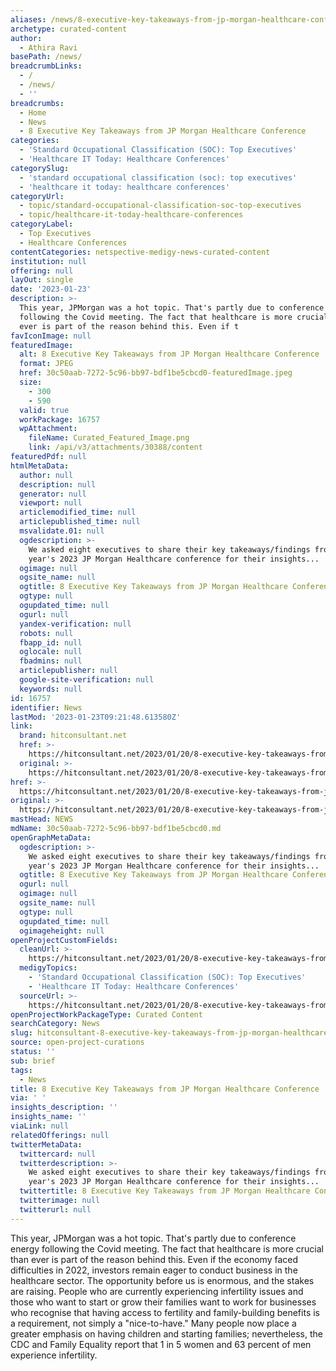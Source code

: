```yaml
---
aliases: /news/8-executive-key-takeaways-from-jp-morgan-healthcare-conference
archetype: curated-content
author:
  - Athira Ravi
basePath: /news/
breadcrumbLinks:
  - /
  - /news/
  - ''
breadcrumbs:
  - Home
  - News
  - 8 Executive Key Takeaways from JP Morgan Healthcare Conference
categories:
  - 'Standard Occupational Classification (SOC): Top Executives'
  - 'Healthcare IT Today: Healthcare Conferences'
categorySlug:
  - 'standard occupational classification (soc): top executives'
  - 'healthcare it today: healthcare conferences'
categoryUrl:
  - topic/standard-occupational-classification-soc-top-executives
  - topic/healthcare-it-today-healthcare-conferences
categoryLabel:
  - Top Executives
  - Healthcare Conferences
contentCategories: netspective-medigy-news-curated-content
institution: null
offering: null
layOut: single
date: '2023-01-23'
description: >-
  This year, JPMorgan was a hot topic. That's partly due to conference energy
  following the Covid meeting. The fact that healthcare is more crucial than
  ever is part of the reason behind this. Even if t
favIconImage: null
featuredImage:
  alt: 8 Executive Key Takeaways from JP Morgan Healthcare Conference
  format: JPEG
  href: 30c50aab-7272-5c96-bb97-bdf1be5cbcd0-featuredImage.jpeg
  size:
    - 300
    - 590
  valid: true
  workPackage: 16757
  wpAttachment:
    fileName: Curated_Featured_Image.png
    link: /api/v3/attachments/30388/content
featuredPdf: null
htmlMetaData:
  author: null
  description: null
  generator: null
  viewport: null
  articlemodified_time: null
  articlepublished_time: null
  msvalidate.01: null
  ogdescription: >-
    We asked eight executives to share their key takeaways/findings from this
    year's 2023 JP Morgan Healthcare conference for their insights...
  ogimage: null
  ogsite_name: null
  ogtitle: 8 Executive Key Takeaways from JP Morgan Healthcare Conference
  ogtype: null
  ogupdated_time: null
  ogurl: null
  yandex-verification: null
  robots: null
  fbapp_id: null
  oglocale: null
  fbadmins: null
  articlepublisher: null
  google-site-verification: null
  keywords: null
id: 16757
identifier: News
lastMod: '2023-01-23T09:21:48.613580Z'
link:
  brand: hitconsultant.net
  href: >-
    https://hitconsultant.net/2023/01/20/8-executive-key-takeaways-from-jp-morgan-healthcare-conference/
  original: >-
    https://hitconsultant.net/2023/01/20/8-executive-key-takeaways-from-jp-morgan-healthcare-conference/
href: >-
  https://hitconsultant.net/2023/01/20/8-executive-key-takeaways-from-jp-morgan-healthcare-conference/
original: >-
  https://hitconsultant.net/2023/01/20/8-executive-key-takeaways-from-jp-morgan-healthcare-conference/
mastHead: NEWS
mdName: 30c50aab-7272-5c96-bb97-bdf1be5cbcd0.md
openGraphMetaData:
  ogdescription: >-
    We asked eight executives to share their key takeaways/findings from this
    year's 2023 JP Morgan Healthcare conference for their insights...
  ogtitle: 8 Executive Key Takeaways from JP Morgan Healthcare Conference
  ogurl: null
  ogimage: null
  ogsite_name: null
  ogtype: null
  ogupdated_time: null
  ogimageheight: null
openProjectCustomFields:
  cleanUrl: >-
    https://hitconsultant.net/2023/01/20/8-executive-key-takeaways-from-jp-morgan-healthcare-conference/
  medigyTopics:
    - 'Standard Occupational Classification (SOC): Top Executives'
    - 'Healthcare IT Today: Healthcare Conferences'
  sourceUrl: >-
    https://hitconsultant.net/2023/01/20/8-executive-key-takeaways-from-jp-morgan-healthcare-conference/
openProjectWorkPackageType: Curated Content
searchCategory: News
slug: hitconsultant-8-executive-key-takeaways-from-jp-morgan-healthcare-conference
source: open-project-curations
status: ''
sub: brief
tags:
  - News
title: 8 Executive Key Takeaways from JP Morgan Healthcare Conference
via: ' '
insights_description: ''
insights_name: ''
viaLink: null
relatedOfferings: null
twitterMetaData:
  twittercard: null
  twitterdescription: >-
    We asked eight executives to share their key takeaways/findings from this
    year's 2023 JP Morgan Healthcare conference for their insights...
  twittertitle: 8 Executive Key Takeaways from JP Morgan Healthcare Conference
  twitterimage: null
  twitterurl: null
---
```

<p>This year, JPMorgan was a hot topic. That's partly due to conference energy following the Covid meeting. The fact that healthcare is more crucial than ever is part of the reason behind this. Even if the economy faced difficulties in 2022, investors remain eager to conduct business in the healthcare sector. The opportunity before us is enormous, and the stakes are raising. People who are currently experiencing infertility issues and those who want to start or grow their families want to work for businesses who recognise that having access to fertility and family-building benefits is a requirement, not simply a "nice-to-have." Many people now place a greater emphasis on having children and starting families; nevertheless, the CDC and Family Equality report that 1 in 5 women and 63 percent of men experience infertility.</p>